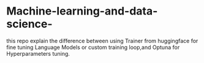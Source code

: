# Machine-learning-and-data-science-
this repo explain
the difference between using Trainer from huggingface for fine tuning Language Models or custom training loop,and
Optuna for Hyperparameters tuning. 
